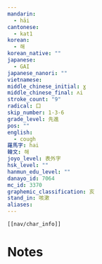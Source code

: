 ```yaml
---
mandarin:
  - hāi
cantonese:
  - kat1
korean:
  - 해
korean_native: ""
japanese:
  - GAI
japanese_nanori: ""
vietnamese:
middle_chinese_initial: ɣ
middle_chinese_final: ʌi
stroke_count: "9"
radical: 口
skip_number: 1-3-6
grade_level: 先進
pos: ""
english:
  - cough
羅馬字: hai
韓文: 해
joyo_level: 表外字
hsk_level: ""
hanmun_edu_level: ""
danayo_id: 7064
mc_id: 3370
graphemic_classification: 亥
stand_in: 咳漱
aliases:
---
```

```meta-bind-embed
[[nav/char_info]]
```

# Notes
